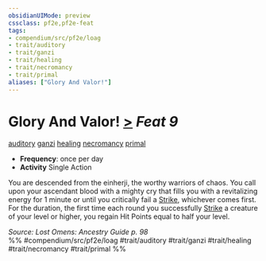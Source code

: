 ```yaml
---
obsidianUIMode: preview
cssclass: pf2e,pf2e-feat
tags:
- compendium/src/pf2e/loag
- trait/auditory
- trait/ganzi
- trait/healing
- trait/necromancy
- trait/primal
aliases: ["Glory And Valor!"]
---
```

# Glory And Valor!  [>](../../rules/core-rulebook/chapter-9-playing-the-game.md#Actions "Single Action") *Feat 9*  
[auditory](../../rules/traits/auditory.md)  [ganzi](../../rules/traits/ganzi-loag.md)  [healing](../../rules/traits/healing.md)  [necromancy](../../rules/traits/necromancy.md)  [primal](../../rules/traits/primal.md)  

- **Frequency**: once per day
- **Activity** Single Action

You are descended from the einherji, the worthy warriors of chaos. You call upon your ascendant blood with a mighty cry that fills you with a revitalizing energy for 1 minute or until you critically fail a [Strike](../../rules/actions/strike.md), whichever comes first. For the duration, the first time each round you successfully [Strike](../../rules/actions/strike.md) a creature of your level or higher, you regain Hit Points equal to half your level.

*Source: Lost Omens: Ancestry Guide p. 98*  
%% #compendium/src/pf2e/loag #trait/auditory #trait/ganzi #trait/healing #trait/necromancy #trait/primal %%